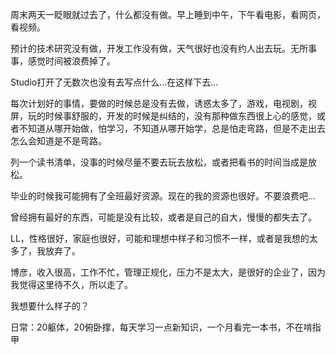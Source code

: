 周末两天一眨眼就过去了，什么都没有做。早上睡到中午，下午看电影，看网页，看视频。

预计的技术研究没有做，开发工作没有做，天气很好也没有约人出去玩。无所事事，感觉时间被浪费掉了。

Studio打开了无数次也没有去写点什么...在这样下去...

每次计划好的事情，要做的时候总是没有去做，诱惑太多了，游戏，电视剧，视屏，玩的时候事舒服的，开发的时候是纠结的，没有那种做东西很上心的感觉，或者不知道从哪开始做，怕学习，不知道从哪开始学，总是怕走弯路，但是不走出去怎么会知道是不是弯路。

列一个读书清单，没事的时候尽量不要去玩去放松，或者把看书的时间当成是放松。

毕业的时候我可能拥有了全班最好资源。现在的我的资源也很好。不要浪费吧...

曾经拥有最好的东西，可能是没有比较，或者是自己的自大，慢慢的都失去了。

LL，性格很好，家庭也很好，可能和理想中样子和习惯不一样，或者是我想的太多了，我放弃了。

博彦，收入很高，工作不忙，管理正规化，压力不是太大，是很好的企业了，因为我觉得这里待不久，所以走了。

我想要什么样子的？

日常：20躯体，20俯卧撑，每天学习一点新知识，一个月看完一本书，不在啃指甲
